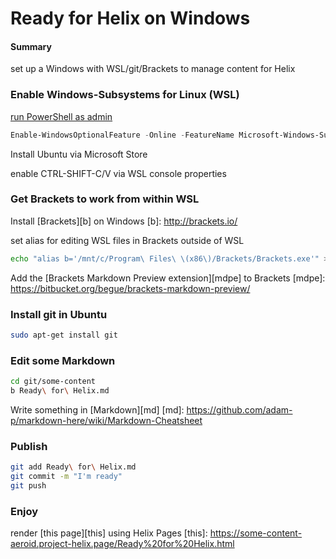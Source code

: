 # Ready for Helix on Windows

#### Summary

set up a Windows with WSL/git/Brackets to manage content for Helix

### Enable Windows-Subsystems for Linux (WSL)

[run PowerShell as admin][ms]
```powershell
Enable-WindowsOptionalFeature -Online -FeatureName Microsoft-Windows-Subsystem-Linux
```

Install Ubuntu via Microsoft Store

[ms]: https://docs.microsoft.com/de-de/windows/wsl/install-win10

enable CTRL-SHIFT-C/V via WSL console properties

### Get Brackets to work from within WSL

Install [Brackets][b] on Windows
[b]: http://brackets.io/ 

set alias for editing WSL files in Brackets outside of WSL
```bash
echo "alias b='/mnt/c/Program\ Files\ \(x86\)/Brackets/Brackets.exe'" >>.bashrc
```

Add the [Brackets Markdown Preview extension][mdpe] to Brackets
[mdpe]: https://bitbucket.org/begue/brackets-markdown-preview/

### Install git in Ubuntu

```bash
sudo apt-get install git
```


### Edit some Markdown

```bash
cd git/some-content
b Ready\ for\ Helix.md
```

Write something in [Markdown][md]
[md]: https://github.com/adam-p/markdown-here/wiki/Markdown-Cheatsheet


### Publish

```bash
git add Ready\ for\ Helix.md
git commit -m "I'm ready"
git push
```
### Enjoy

render [this page][this] using Helix Pages
[this]: https://some-content-aeroid.project-helix.page/Ready%20for%20Helix.html